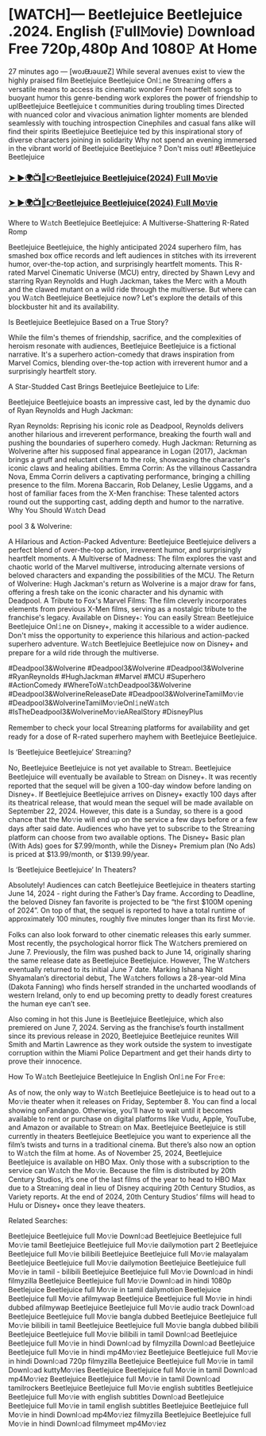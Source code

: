 # [WATCH]— Beetlejuice Beetlejuice .2024. English (𝙵ull𝙼ovie) 𝙳ownload Free 720p,480p And 1080𝙿 At Home

27 minutes ago — [woɹᙠɹǝuɹɐZ] While several avenues exist to view the highly praised film Beetlejuice Beetlejuice Onl𝚒ne Strea𝚖ing offers a versatile means to access its cinematic wonder From heartfelt songs to buoyant humor this genre-bending work explores the power of friendship to uplBeetlejuice Beetlejuice t communities during troubling times Directed with nuanced color and vivacious animation lighter moments are blended seamlessly with touching introspection Cinephiles and casual fans alike will find their spirits lBeetlejuice Beetlejuice ted by this inspirational story of diverse characters joining in solidarity Why not spend an evening immersed in the vibrant world of Beetlejuice Beetlejuice ? Don't miss out! #Beetlejuice Beetlejuice

### [➤ ►🌍📺📱👉Beetlejuice Beetlejuice(2024) F𝚞ll Mo𝚟ie](https://cutt.ly/qeWCX0le)

### [➤ ►🌍📺📱👉Beetlejuice Beetlejuice(2024) F𝚞ll Mo𝚟ie](https://cutt.ly/qeWCX0le)

Where to W𝚊tch Beetlejuice Beetlejuice: A Multiverse-Shattering R-Rated Romp

Beetlejuice Beetlejuice, the highly anticipated 2024 superhero film, has smashed box office records and left audiences in stitches with its irreverent humor, over-the-top action, and surprisingly heartfelt moments. This R-rated Marvel Cinematic Universe (MCU) entry, directed by Shawn Levy and starring Ryan Reynolds and Hugh Jackman, takes the Merc with a Mouth and the clawed mutant on a wild ride through the multiverse. But where can you W𝚊tch Beetlejuice Beetlejuice now? Let's explore the details of this blockbuster hit and its availability.

Is Beetlejuice Beetlejuice Based on a True Story?

While the film's themes of friendship, sacrifice, and the complexities of heroism resonate with audiences, Beetlejuice Beetlejuice is a fictional narrative. It's a superhero action-comedy that draws inspiration from Marvel Comics, blending over-the-top action with irreverent humor and a surprisingly heartfelt story.

A Star-Studded Cast Brings Beetlejuice Beetlejuice to Life:

Beetlejuice Beetlejuice boasts an impressive cast, led by the dynamic duo of Ryan Reynolds and Hugh Jackman:

Ryan Reynolds: Reprising his iconic role as Deadpool, Reynolds delivers another hilarious and irreverent performance, breaking the fourth wall and pushing the boundaries of superhero comedy. Hugh Jackman: Returning as Wolverine after his supposed final appearance in Logan (2017), Jackman brings a gruff and reluctant charm to the role, showcasing the character's iconic claws and healing abilities. Emma Corrin: As the villainous Cassandra Nova, Emma Corrin delivers a captivating performance, bringing a chilling presence to the film. Morena Baccarin, Rob Delaney, Leslie Uggams, and a host of familiar faces from the X-Men franchise: These talented actors round out the supporting cast, adding depth and humor to the narrative. Why You Should W𝚊tch Dead

pool 3 & Wolverine:

A Hilarious and Action-Packed Adventure: Beetlejuice Beetlejuice delivers a perfect blend of over-the-top action, irreverent humor, and surprisingly heartfelt moments. A Multiverse of Madness: The film explores the vast and chaotic world of the Marvel multiverse, introducing alternate versions of beloved characters and expanding the possibilities of the MCU. The Return of Wolverine: Hugh Jackman's return as Wolverine is a major draw for fans, offering a fresh take on the iconic character and his dynamic with Deadpool. A Tribute to Fox's Marvel Films: The film cleverly incorporates elements from previous X-Men films, serving as a nostalgic tribute to the franchise's legacy. Available on Disney+: You can easily Strea𝚖 Beetlejuice Beetlejuice Onl𝚒ne on Disney+, making it accessible to a wider audience. Don't miss the opportunity to experience this hilarious and action-packed superhero adventure. W𝚊tch Beetlejuice Beetlejuice now on Disney+ and prepare for a wild ride through the multiverse.

#Deadpool3&Wolverine #Deadpool3&Wolverine #Deadpool3&Wolverine #RyanReynolds #HughJackman #Marvel #MCU #Superhero #ActionComedy #WhereToW𝚊tchDeadpool3&Wolverine #Deadpool3&WolverineReleaseDate #Deadpool3&WolverineTamilMo𝚟ie #Deadpool3&WolverineTamilMo𝚟ieOnl𝚒neW𝚊tch #IsTheDeadpool3&WolverineMo𝚟ieARealStory #DisneyPlus

Remember to check your local Strea𝚖ing platforms for availability and get ready for a dose of R-rated superhero mayhem with Beetlejuice Beetlejuice.

Is ‘Beetlejuice Beetlejuice’ Strea𝚖ing?

No, Beetlejuice Beetlejuice is not yet available to Strea𝚖. Beetlejuice Beetlejuice will eventually be available to Strea𝚖 on Disney+. It was recently reported that the sequel will be given a 100-day window before landing on Disney+. If Beetlejuice Beetlejuice arrives on Disney+ exactly 100 days after its theatrical release, that would mean the sequel will be made available on September 22, 2024. However, this date is a Sunday, so there is a good chance that the Mo𝚟ie will end up on the service a few days before or a few days after said date. Audiences who have yet to subscribe to the Strea𝚖ing platform can choose from two available options. The Disney+ Basic plan (With Ads) goes for $7.99/month, while the Disney+ Premium plan (No Ads) is priced at $13.99/month, or $139.99/year.

Is ‘Beetlejuice Beetlejuice’ In Theaters?

Absolutely! Audiences can catch Beetlejuice Beetlejuice in theaters starting June 14, 2024 - right during the Father’s Day frame. According to Deadline, the beloved Disney fan favorite is projected to be “the first $100M opening of 2024”. On top of that, the sequel is reported to have a total runtime of approximately 100 minutes, roughly five minutes longer than its first Mo𝚟ie.

Folks can also look forward to other cinematic releases this early summer. Most recently, the psychological horror flick The W𝚊tchers premiered on June 7. Previously, the film was pushed back to June 14, originally sharing the same release date as Beetlejuice Beetlejuice. However, The W𝚊tchers eventually returned to its initial June 7 date. Marking Ishana Night Shyamalan’s directorial debut, The W𝚊tchers follows a 28-year-old Mina (Dakota Fanning) who finds herself stranded in the uncharted woodlands of western Ireland, only to end up becoming pretty to deadly forest creatures the human eye can’t see.

Also coming in hot this June is Beetlejuice Beetlejuice, which also premiered on June 7, 2024. Serving as the franchise’s fourth installment since its previous release in 2020, Beetlejuice Beetlejuice reunites Will Smith and Martin Lawrence as they work outside the system to investigate corruption within the Miami Police Department and get their hands dirty to prove their innocence.

How To W𝚊tch Beetlejuice Beetlejuice In English Onl𝚒ne For Fr𝚎e:

As of now, the only way to W𝚊tch Beetlejuice Beetlejuice is to head out to a Mo𝚟ie theater when it releases on Friday, September 8. You can find a local showing onFandango. Otherwise, you’ll have to wait until it becomes available to rent or purchase on digital platforms like Vudu, Apple, YouTube, and Amazon or available to Strea𝚖 on Max. Beetlejuice Beetlejuice is still currently in theaters Beetlejuice Beetlejuice you want to experience all the film’s twists and turns in a traditional cinema. But there’s also now an option to W𝚊tch the film at home. As of November 25, 2024, Beetlejuice Beetlejuice is available on HBO Max. Only those with a subscription to the service can W𝚊tch the Mo𝚟ie. Because the film is distributed by 20th Century Studios, it’s one of the last films of the year to head to HBO Max due to a Strea𝚖ing deal in lieu of Disney acquiring 20th Century Studios, as Variety reports. At the end of 2024, 20th Century Studios’ films will head to Hulu or Disney+ once they leave theaters.

Related Searches:

Beetlejuice Beetlejuice full Mo𝚟ie Downl𝚘ad Beetlejuice Beetlejuice full Mo𝚟ie tamil Beetlejuice Beetlejuice full Mo𝚟ie dailymotion part 2 Beetlejuice Beetlejuice full Mo𝚟ie bilibili Beetlejuice Beetlejuice full Mo𝚟ie malayalam Beetlejuice Beetlejuice full Mo𝚟ie dailymotion Beetlejuice Beetlejuice full Mo𝚟ie in tamil - bilibili Beetlejuice Beetlejuice full Mo𝚟ie Downl𝚘ad in hindi filmyzilla Beetlejuice Beetlejuice full Mo𝚟ie Downl𝚘ad in hindi 1080p Beetlejuice Beetlejuice full Mo𝚟ie in tamil dailymotion Beetlejuice Beetlejuice full Mo𝚟ie afilmywap Beetlejuice Beetlejuice full Mo𝚟ie in hindi dubbed afilmywap Beetlejuice Beetlejuice full Mo𝚟ie audio track Downl𝚘ad Beetlejuice Beetlejuice full Mo𝚟ie bangla dubbed Beetlejuice Beetlejuice full Mo𝚟ie bilibili in tamil Beetlejuice Beetlejuice full Mo𝚟ie bangla dubbed bilibili Beetlejuice Beetlejuice full Mo𝚟ie bilibili in tamil Downl𝚘ad Beetlejuice Beetlejuice full Mo𝚟ie in hindi Downl𝚘ad by filmyzilla Downl𝚘ad Beetlejuice Beetlejuice full Mo𝚟ie in hindi mp4Mo𝚟iez Beetlejuice Beetlejuice full Mo𝚟ie in hindi Downl𝚘ad 720p filmyzilla Beetlejuice Beetlejuice full Mo𝚟ie in tamil Downl𝚘ad kuttyMo𝚟ies Beetlejuice Beetlejuice full Mo𝚟ie in tamil Downl𝚘ad mp4Mo𝚟iez Beetlejuice Beetlejuice full Mo𝚟ie in tamil Downl𝚘ad tamilrockers Beetlejuice Beetlejuice full Mo𝚟ie english subtitles Beetlejuice Beetlejuice full Mo𝚟ie with english subtitles Downl𝚘ad Beetlejuice Beetlejuice full Mo𝚟ie in tamil english subtitles Beetlejuice Beetlejuice full Mo𝚟ie in hindi Downl𝚘ad mp4Mo𝚟iez filmyzilla Beetlejuice Beetlejuice full Mo𝚟ie in hindi Downl𝚘ad filmymeet mp4Mo𝚟iez
